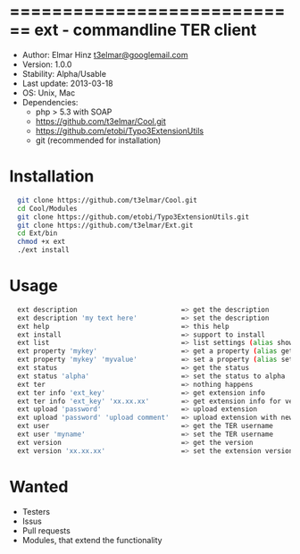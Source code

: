 ============================
ext - commandline TER client 
============================

 * Author: Elmar Hinz <t3elmar@googlemail.com>
 * Version: 1.0.0
 * Stability: Alpha/Usable
 * Last update: 2013-03-18
 * OS: Unix, Mac
 * Dependencies: 
   * php > 5.3 with SOAP
   * https://github.com/t3elmar/Cool.git
   * https://github.com/etobi/Typo3ExtensionUtils
   * git (recommended for installation)

Installation
============

```sh
  git clone https://github.com/t3elmar/Cool.git
  cd Cool/Modules
  git clone https://github.com/etobi/Typo3ExtensionUtils.git
  git clone https://github.com/t3elmar/Ext.git
  cd Ext/bin
  chmod +x ext
  ./ext install 
```

Usage
=====

```sh
  ext description                          => get the description
  ext description 'my text here'           => set the description
  ext help                                 => this help
  ext install                              => support to install
  ext list                                 => list settings (alias show, info)
  ext property 'mykey'                     => get a property (alias get)
  ext property 'mykey' 'myvalue'           => set a property (alias set)
  ext status                               => get the status
  ext status 'alpha'                       => set the status to alpha
  ext ter                                  => nothing happens
  ext ter info 'ext_key'                   => get extension info
  ext ter info 'ext_key' 'xx.xx.xx'        => get extension info for version xx.xx.xx
  ext upload 'password'                    => upload extension
  ext upload 'password' 'upload comment'   => upload extension with new comment
  ext user                                 => get the TER username
  ext user 'myname'                        => set the TER username
  ext version                              => get the version
  ext version 'xx.xx.xx'                   => set the extension version xx.xx.xx
```

Wanted
======

  * Testers
  * Issus
  * Pull requests
  * Modules, that extend the functionality 

 


